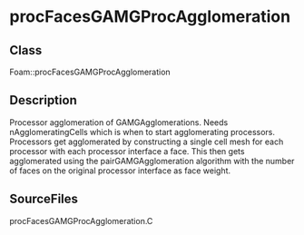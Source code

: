 # procFacesGAMGProcAgglomeration 
## Class
Foam::procFacesGAMGProcAgglomeration

## Description
Processor agglomeration of GAMGAgglomerations. Needs nAgglomeratingCells
which is when to start agglomerating processors. Processors get agglomerated
by constructing a single cell mesh for each processor with each
processor interface a face. This then gets agglomerated using
the pairGAMGAgglomeration algorithm with the number of faces
on the original processor interface as face weight.

## SourceFiles
procFacesGAMGProcAgglomeration.C

